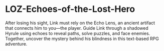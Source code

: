 # LOZ-Echoes-of-the-Lost-Hero
After losing his sight, Link must rely on the Echo Lens, an ancient artifact that connects him to you—the player. Guide Link through a shadowed Hyrule using echoes to reveal paths, solve puzzles, and face enemies. Together, uncover the mystery behind his blindness in this text-based RPG adventure.
